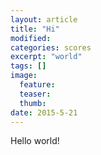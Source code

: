 ```yaml
---
layout: article
title: "Hi"
modified:
categories: scores
excerpt: "world"
tags: []
image:
  feature:
  teaser:
  thumb:
date: 2015-5-21
---
```


Hello world!
